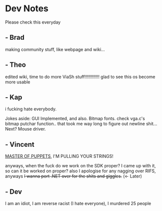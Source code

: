 # Dev Notes

Please check this everyday

## - Brad

making community stuff, like webpage and wiki...


## - Theo

edited wiki, time to do more ViaSh stuff!!!!!!!!!!!! glad to see this os become more usable

## - Kap
i fucking hate everybody.

Jokes aside: GUI Implemented, and also. Bitmap fonts. check vga.c's bitmap putchar function.. that took me way long to figure out newline shit... Next? Mouse driver.

## - Vincent
[MASTER OF PUPPETS](https://open.spotify.com/track/2MuWTIM3b0YEAskbeeFE1i?si=POP0gB4nSY-stbqPH6Yt4w), I'M PULLING YOUR STRINGS!

anyways, when the fuck do we work on the SDK proper? I came up with it, so can it be worked on proper? also I apologise for any nagging over RIFS, anyways ~~I wanna port .NET over for the shits and giggles.~~ (<- Later)

## - Dev

I am an idiot, I am reverse racist (I hate everyone), I murdered 25 people
